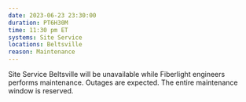 ```yaml
---
date: 2023-06-23 23:30:00
duration: PT6H30M
time: 11:30 pm ET
systems: Site Service
locations: Beltsville
reason: Maintenance
---
```

Site Service Beltsville will be unavailable while Fiberlight engineers performs maintenance. Outages are expected. The entire maintenance window is reserved.